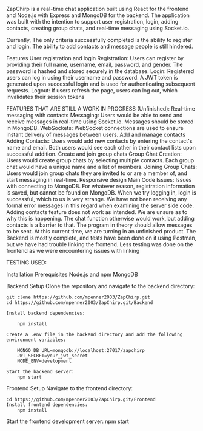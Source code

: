 ZapChirp is a real-time chat application built using React for the frontend and Node.js with Express and MongoDB for the backend. The application was built with the intention to support user registration, login, adding contacts, creating group chats, and real-time messaging using Socket.io.

Currently, The only criteria successfully completed is the ability to register and login.  The ability to add contacts and message people is still hindered.

Features
    User registration and login
        Registration: Users can register by providing their full name, username, email, password, and gender. The password is hashed and stored securely in the database.
        Login: Registered users can log in using their username and password. A JWT token is generated upon successful login and is used for authenticating subsequent requests.
        Logout: If users refresh the page, users can log out, which invalidates their session tokens


FEATURES THAT ARE STILL A WORK IN PROGRESS (Unfinished):
    Real-time messaging with contacts
        Messaging: Users would be able to send and receive messages in real-time using Socket.io. Messages should be stored in MongoDB.
        WebSockets: WebSocket connections are used to ensure instant delivery of messages between users.
    Add and manage contacts
        Adding Contacts: Users would add new contacts by entering the contact's name and email. Both users would see each other in their contact lists upon successful addition.
    Create and join group chats
        Group Chat Creation: Users would create group chats by selecting multiple contacts. Each group chat would have a unique name and a list of members.
        Joining Group Chats: Users would join group chats they are invited to or are a member of, and start messaging in real-time.
    Responsive design
Main Code Issues:
    Issues with connecting to MongoDB.  For whatever reason, registration information is saved, but cannot be found on MongoDB.  When we try logging in, login is successful, which to us is very strange.  We have not been receiving any formal error messages in this regard when examining the server side code.
    Adding contacts feature does not work as intended.  We are unsure as to why this is happening.
    The chat function otherwise would work, but adding contacts is a barrier to that.  The program in theory should allow messages to be sent.
    At this current time, we are turning in an unfinished product.  The Backend is mostly complete, and tests have been done on it using Postman, but we have had trouble linking the frontend. Less testing was done on the frontend as we were encountering issues with linking

TESTING USED:

Installation
    Prerequisites
        Node.js and npm
        MongoDB

Backend Setup
    Clone the repository and navigate to the backend directory:

    git clone https://github.com/mpenner2003/ZapChirp.git
    cd https://github.com/mpenner2003/ZapChirp.git/Backend

    Install backend dependencies:

        npm install

    Create a .env file in the backend directory and add the following environment variables:

        MONGO_DB_URL=mongodb://localhost:27017/zapchirp
        JWT_SECRET=your_jwt_secret
        NODE_ENV=development

    Start the backend server:
        npm start

Frontend Setup
    Navigate to the frontend directory:

    cd https://github.com/mpenner2003/ZapChirp.git/Frontend
    Install frontend dependencies:
        npm install

Start the frontend development server:
    npm start
